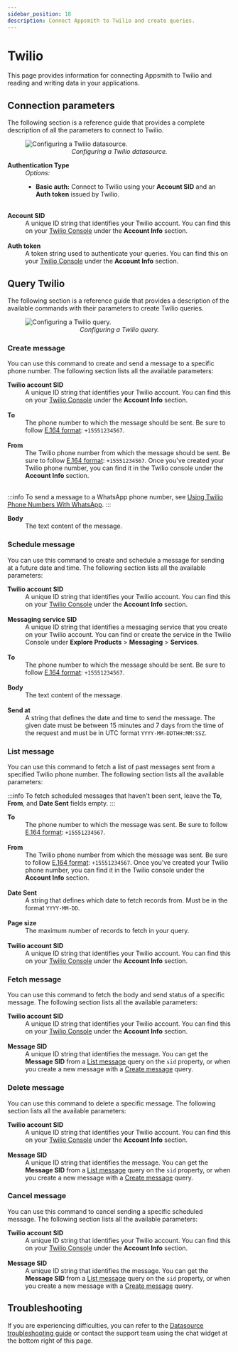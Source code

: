 ```yaml
---
sidebar_position: 18
description: Connect Appsmith to Twilio and create queries.
---
```

# Twilio

This page provides information for connecting Appsmith to Twilio and reading and writing data in your applications.

<VideoEmbed host="youtube" videoId="QHrEfSxL-aA" title="How To Send SMS Notifications With Twilio" caption="How To Send SMS Notifications With Twilio"/>

## Connection parameters

The following section is a reference guide that provides a complete description of all the parameters to connect to Twilio.

<figure>
   <img src="/img/twilio-datasource-config.png" style= {{width:"100%", height:"auto"}} alt="Configuring a Twilio datasource."/>
   <figcaption align = "center"><i>Configuring a Twilio datasource.</i></figcaption>
</figure>

<dl>
  <dt><b>Authentication Type</b></dt>
  <dd><i>Options:</i>
    <ul>
    <li><b>Basic auth:</b> Connect to Twilio using your <b>Account SID</b> and an <b>Auth token</b> issued by Twilio.</li>
    </ul>
  </dd><br />

  <dt><b>Account SID</b></dt>
  <dd>A unique ID string that identifies your Twilio account. You can find this on your <a href="https://console.twilio.com">Twilio Console</a> under the <b>Account Info</b> section. 
  </dd><br />

  <dt><b>Auth token</b></dt>
  <dd>A token string used to authenticate your queries. You can find this on your <a href="https://console.twilio.com">Twilio Console</a> under the <b>Account Info</b> section. 
  </dd>

</dl>

## Query Twilio

The following section is a reference guide that provides a description of the available commands with their parameters to create Twilio queries.

<figure>
   <img src="/img/twilio-query-config.png" style= {{width:"100%", height:"auto"}} alt="Configuring a Twilio query."/>
   <figcaption align = "center"><i>Configuring a Twilio query.</i></figcaption>
</figure>

### Create message

You can use this command to create and send a message to a specific phone number. The following section lists all the available parameters:



<dl>
  <dt><b>Twilio account SID</b></dt>
  <dd>A unique ID string that identifies your Twilio account. You can find this on your <a href="https://console.twilio.com">Twilio Console</a> under the <b>Account Info</b> section. 
  </dd><br />

  <dt><b>To</b></dt>
  <dd>The phone number to which the message should be sent. Be sure to follow <a href="https://www.twilio.com/docs/glossary/what-e164">E.164 format</a>: <code>+15551234567</code>.
  </dd><br />

  <dt><b>From</b></dt>
  <dd>The Twilio phone number from which the message should be sent. Be sure to follow <a href="https://www.twilio.com/docs/glossary/what-e164">E.164 format</a>: <code>+15551234567</code>. Once you've created your Twilio phone number, you can find it in the Twilio console under the <b>Account Info</b> section.
  </dd><br />

:::info
To send a message to a WhatsApp phone number, see [Using Twilio Phone Numbers With WhatsApp](https://www.twilio.com/docs/whatsapp/api#using-twilio-phone-numbers-with-whatsapp).
:::

  <dt><b>Body</b></dt>
  <dd>The text content of the message.
  </dd>

</dl>

### Schedule message

You can use this command to create and schedule a message for sending at a future date and time. The following section lists all the available parameters:

<dl>
  <dt><b>Twilio account SID</b></dt>
  <dd>A unique ID string that identifies your Twilio account. You can find this on your <a href="https://console.twilio.com">Twilio Console</a> under the <b>Account Info</b> section. 
  </dd><br />

  <dt><b>Messaging service SID</b></dt>
  <dd>A unique ID string that identifies a messaging service that you create on your Twilio account. You can find or create the service in the Twilio Console under <b>Explore Products</b> &gt; <b>Messaging</b> &gt; <b>Services</b>.
  </dd><br />

  <dt><b>To</b></dt>
  <dd>The phone number to which the message should be sent. Be sure to follow <a href="https://www.twilio.com/docs/glossary/what-e164">E.164 format</a>: <code>+15551234567</code>.
  </dd><br />

  <dt><b>Body</b></dt>
  <dd>The text content of the message.
  </dd><br />

  <dt><b>Send at</b></dt>
  <dd>A string that defines the date and time to send the message. The given date must be between 15 minutes and 7 days from the time of the request and must be in UTC format <code>YYYY-MM-DDTHH:MM:SSZ</code>.
  </dd>

</dl>

### List message

You can use this command to fetch a list of past messages sent from a specified Twilio phone number. The following section lists all the available parameters:

:::info
To fetch scheduled messages that haven't been sent, leave the <b>To</b>, <b>From</b>, and <b>Date Sent</b> fields empty.
:::

<dl>
  <dt><b>To</b></dt>
  <dd>The phone number to which the message was sent. Be sure to follow <a href="https://www.twilio.com/docs/glossary/what-e164">E.164 format</a>: <code>+15551234567</code>.
  </dd><br />

  <dt><b>From</b></dt>
  <dd>The Twilio phone number from which the message was sent. Be sure to follow <a href="https://www.twilio.com/docs/glossary/what-e164">E.164 format</a>: <code>+15551234567</code>. Once you've created your Twilio phone number, you can find it in the Twilio console under the <b>Account Info</b> section.
  </dd><br />

  <dt><b>Date Sent</b></dt>
  <dd>A string that defines which date to fetch records from. Must be in the format <code>YYYY-MM-DD</code>.
  </dd><br />

  <dt><b>Page size</b></dt>
  <dd>The maximum number of records to fetch in your query.
  </dd><br />

  <dt><b>Twilio account SID</b></dt>
  <dd>A unique ID string that identifies your Twilio account. You can find this on your <a href="https://console.twilio.com">Twilio Console</a> under the <b>Account Info</b> section. 
  </dd>

</dl>



### Fetch message

You can use this command to fetch the body and send status of a specific message. The following section lists all the available parameters:

<dl>
  <dt><b>Twilio account SID</b></dt>
  <dd>A unique ID string that identifies your Twilio account. You can find this on your <a href="https://console.twilio.com">Twilio Console</a> under the <b>Account Info</b> section. 
  </dd><br />

  <dt><b>Message SID</b></dt>
  <dd>A unique ID string that identifies the message. You can get the <b>Message SID</b> from a <a href="#list-message">List message</a> query on the <code>sid</code> property, or when you create a new message with a <a href="#create-message">Create message</a> query.
  </dd>

</dl>

### Delete message

You can use this command to delete a specific message. The following section lists all the available parameters:

<dl>
  <dt><b>Twilio account SID</b></dt>
  <dd>A unique ID string that identifies your Twilio account. You can find this on your <a href="https://console.twilio.com">Twilio Console</a> under the <b>Account Info</b> section. 
  </dd><br />

  <dt><b>Message SID</b></dt>
  <dd>A unique ID string that identifies the message. You can get the <b>Message SID</b> from a <a href="#list-message">List message</a> query on the <code>sid</code> property, or when you create a new message with a <a href="#create-message">Create message</a> query.
  </dd>

</dl>

### Cancel message

You can use this command to cancel sending a specific scheduled message. The following section lists all the available parameters:

<dl>
  <dt><b>Twilio account SID</b></dt>
  <dd>A unique ID string that identifies your Twilio account. You can find this on your <a href="https://console.twilio.com">Twilio Console</a> under the <b>Account Info</b> section. 
  </dd><br />

  <dt><b>Message SID</b></dt>
  <dd>A unique ID string that identifies the message. You can get the <b>Message SID</b> from a <a href="#list-message">List message</a> query on the <code>sid</code> property, or when you create a new message with a <a href="#create-message">Create message</a> query.
  </dd>

</dl>

## Troubleshooting

If you are experiencing difficulties, you can refer to the [Datasource troubleshooting guide](/help-and-support/troubleshooting-guide/action-errors/datasource-errors) or contact the support team using the chat widget at the bottom right of this page.